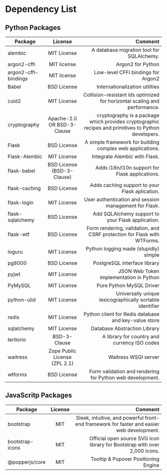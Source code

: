 # Dependency List

## Python Packages

| Package              |            License            |                                                                                             Comment |
| -------------------- | :---------------------------: | --------------------------------------------------------------------------------------------------: |
| alembic              |          MIT License          |                                                           A database migration tool for SQLAlchemy. |
| argon2-cffi          |          MIT license          |                                                                                   Argon2 for Python |
| argon2-cffi-bindings |          MIT license          |                                                                  Low-level CFFI bindings for Argon2 |
| Babel                |          BSD License          |                                                                      Internationalization utilities |
| cuid2                |          MIT License          |                           Collision-resistant ids optimized for horizontal scaling and performance. |
| cryptography         |  Apache-2.0 OR BSD-3-Clause   | cryptography is a package which provides cryptographic recipes and primitives to Python developers. |
| Flask                |          BSD License          |                                           A simple framework for building complex web applications. |
| Flask-Alembic        |          MIT License          |                                                                       Integrate Alembic with Flask. |
| flask-babel          |  BSD License (BSD-3-Clause)   |                                                      Adds i18n/l10n support for Flask applications. |
| flask-caching        |          BSD License          |                                                      Adds caching support to your Flask aplication. |
| flask-login          |          MIT License          |                                               User authentication and session management for Flask. |
| flask-sqlalchemy     |          BSD License          |                                                   Add SQLAlchemy support to your Flask application. |
| flask-wtf            |          BSD License          |                             Form rendering, validation, and CSRF protection for Flask with WTForms. |
| loguru               |          MIT License          |                                                               Python logging made (stupidly) simple |
| pg8000               |          BSD License          |                                                                        PostgreSQL interface library |
| pyjwt                |          MIT License          |                                                             JSON Web Token implementation in Python |
| PyMySQL              |          MIT License          |                                                                            Pure Python MySQL Driver |
| python-ulid          |          MIT License          |                                            Universally unique lexicographically sortable identifier |
| redis                |          MIT License          |                                                Python client for Redis database and key-value store |
| sqlalchemy           |          MIT License          |                                                                        Database Abstraction Library |
| teritorio            |         BSD-3-Clause          |                                                        A library for country and currency ISO codes |
| waitress             | Zope Public License (ZPL 2.1) |                                                                                Waitress WSGI server |
| wtforms              |          BSD License          |                                           Form validation and rendering for Python web development. |

## JavaScritp Packages

| Package         | License |                                                                                   Comment |
| --------------- | :-----: | ----------------------------------------------------------------------------------------: |
| bootstrap       |   MIT   | Sleek, intuitive, and powerful front-end framework for faster and easier web development. |
| bootstrap-icons |   MIT   |                Official open source SVG icon library for Bootstrap with over 2,000 icons. |
| @popperjs/core  |   MIT   |                                                      Tooltip & Popover Positioning Engine |
